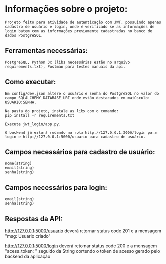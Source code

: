 # Informações sobre o projeto:
    Projeto feito para atividade de autenticação com JWT, possuindo apenas cadastro de usuário e login, onde é verificado se as informações de login batem com as informações previamente cadastradas no banco de dados PostgreSQL.

## Ferramentas necessárias: 
    PostgreSQL, Python 3x (libs necessárias estão no arquivo requirements.txt), Postman para testes manuais da api.

## Como executar:
    Em config/dev.json altere o usuário e senha do PostgreSQL no valor do campo SQLALCHEMY_DATABASE_URI onde estão destacados em maiúsculo: USUARIO:SENHA.
    
    Na pasta do projeto, instale as libs com o comando: 
    pip install -r requirements.txt

    Execute jwt_login/app.py.

    O backend já estará rodando na rota http://127.0.0.1:5000/login para login e http://127.0.0.1:5000/usuario para cadastro de usuário.

## Campos necessários para cadastro de usuário:
    nome(string)
    email(string)
    senha(string)

## Campos necessários para login:
    email(string)
    senha(string)

## Respostas da API:
http://127.0.0.1:5000/usuario deverá retornar status code 201 e a mensagem "msg: Usuario criado"

http://127.0.0.1:5000/login deverá retornar status code 200 e a mensagem "acess_token: " seguido da String contendo o token de acesso gerado pelo backend da aplicação
